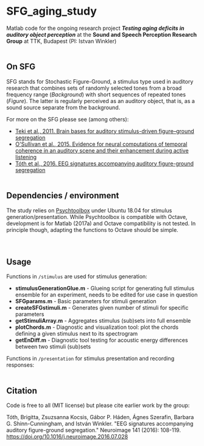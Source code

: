 # SFG_aging_study
Matlab code for the ongoing research project _**Testing aging deficits in auditory object perception**_ at the **Sound and Speech Perception Research Group** at TTK, Budapest (PI: Istvan Winkler)
<br></br>
## On SFG
SFG stands for Stochastic Figure-Ground, a stimulus type used in auditory research that combines sets of randomly selected tones from a broad frequency range (*Background*) with short sequences of repeated tones (*Figure*). The latter is regularly perceived as an auditory object, that is, as a sound source separate from the background. 

For more on the SFG please see (among others):  
- [Teki et al., 2011. Brain bases for auditory stimulus-driven figure–ground segregation](https://www.jneurosci.org/content/jneuro/31/1/164.full.pdf)  
- [O'Sullivan et al., 2015. Evidence for neural computations of temporal coherence in an auditory scene and their enhancement during active listening](https://www.jneurosci.org/content/jneuro/35/18/7256.full.pdf)
- [Tóth et al., 2016. EEG signatures accompanying auditory figure-ground segregation](https://europepmc.org/article/PMC/5656226)
<br></br>
## Dependencies / environment
The study relies on [Psychtoolbox](https://psychtoolbox.org/) under Ubuntu 18.04 for stimulus generation/presentation. While Psychtoolbox is compatible with Octave, development is for Matlab (2017a) and Octave compatibility is not tested. In principle though, adapting the functions to Octave should be simple.   
<br></br>
## Usage
Functions in `/stimulus` are used for stimulus generation:  
- **stimulusGenerationGlue.m** - Glueing script for generating full stimulus ensemble for an experiment, needs to be edited for use case in question  
- **SFGparams.m** - Basic parameters for stimuli generation
- **createSFGstimuli.m** - Generates given number of stimuli for specific parameters
- **getStimuliArray.m** - Aggregates stimulus (sub)sets into full ensemble
- **plotChords.m** - Diagnostic and visualization tool: plot the chords defining a given stimulus next to its spectrogram
- **getEnDiff.m** - Diagnostic tool testing for acoustic energy differences between two stimuli (sub)sets

Functions in `/presentation` for stimulus presentation and recording responses:
<br></br>
## Citation
Code is free to all (MIT license) but please cite earlier work by the group:

Tóth, Brigitta, Zsuzsanna Kocsis, Gábor P. Háden, Ágnes Szerafin, Barbara G. Shinn-Cunningham, and István Winkler. "EEG signatures accompanying auditory figure-ground segregation." Neuroimage 141 (2016): 108-119. https://doi.org/10.1016/j.neuroimage.2016.07.028

